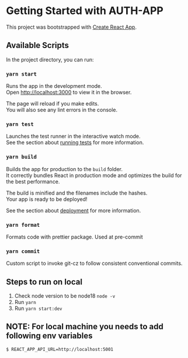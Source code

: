 # Getting Started with AUTH-APP

This project was bootstrapped with [Create React App](https://github.com/facebook/create-react-app).

## Available Scripts

In the project directory, you can run:

### `yarn start`

Runs the app in the development mode.\
Open [http://localhost:3000](http://localhost:3000) to view it in the browser.

The page will reload if you make edits.\
You will also see any lint errors in the console.

### `yarn test`

Launches the test runner in the interactive watch mode.\
See the section about [running tests](https://facebook.github.io/create-react-app/docs/running-tests) for more information.

### `yarn build`

Builds the app for production to the `build` folder.\
It correctly bundles React in production mode and optimizes the build for the best performance.

The build is minified and the filenames include the hashes.\
Your app is ready to be deployed!

See the section about [deployment](https://facebook.github.io/create-react-app/docs/deployment) for more information.

### `yarn format`

Formats code with prettier package. Used at pre-commit

### `yarn commit`

Custom script to invoke git-cz to follow consistent conventional commits.

## Steps to run on local

1. Check node version to be node18 `node -v`
2. Run `yarn`
3. Run `yarn start:dev`

## NOTE: For local machine you needs to add following env variables

```bash
$ REACT_APP_API_URL=http://localhost:5001

```
